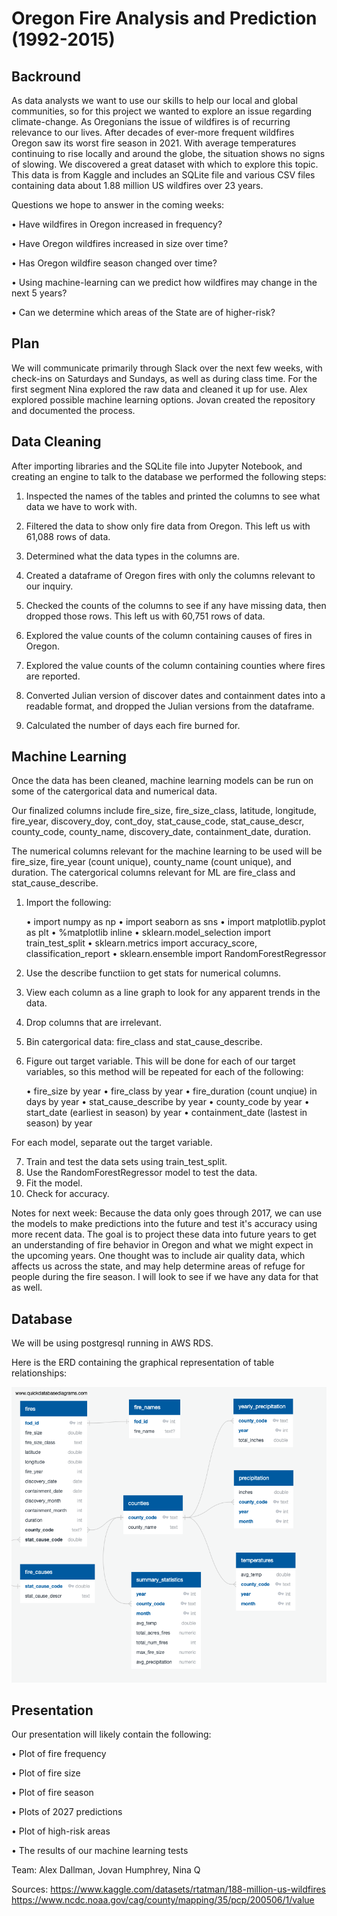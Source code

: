 # Oregon Fire Analysis and Prediction (1992-2015)
## Backround
As data analysts we want to use our skills to help our local and global communities, so for this project we wanted to explore an issue regarding climate-change. As Oregonians the issue of wildfires is of recurring relevance to our lives. After decades of ever-more frequent wildfires Oregon saw its worst fire season in 2021. With average temperatures continuing to rise locally and around the globe, the situation shows no signs of slowing. We discovered a great dataset with which to explore this topic. This data is from Kaggle and includes an SQLite file and various CSV files containing data about 1.88 million US wildfires over 23 years.

Questions we hope to answer in the coming weeks:

• Have wildfires in Oregon increased in frequency?

• Have Oregon wildfires increased in size over time?

• Has Oregon wildfire season changed over time?

• Using machine-learning can we predict how wildfires may change in the next 5 years?

• Can we determine which areas of the State are of higher-risk?

## Plan
We will communicate primarily through Slack over the next few weeks, with check-ins on Saturdays and Sundays, as well as during class time. For the first segment Nina explored the raw data and cleaned it up for use. Alex explored possible machine learning options. Jovan created the repository and documented the process.

## Data Cleaning
After importing libraries and the SQLite file into Jupyter Notebook, and creating an engine to talk to the database we performed the following steps:

1. Inspected the names of the tables and printed the columns to see what data we have to work with.

2. Filtered the data to show only fire data from Oregon. This left us with 61,088 rows of data.

3. Determined what the data types in the columns are.

4. Created a dataframe of Oregon fires with only the columns relevant to our inquiry.

5. Checked the counts of the columns to see if any have missing data, then dropped those rows. This left us with 60,751 rows of data.

6. Explored the value counts of the column containing causes of fires in Oregon.

7. Explored the value counts of the column containing counties where fires are reported.

8. Converted Julian version of discover dates and containment dates into a readable format, and dropped the Julian versions from the dataframe.

9. Calculated the number of days each fire burned for.

## Machine Learning

Once the data has been cleaned, machine learning models can be run on some of the catergorical data and numerical data. 

Our finalized columns include fire_size, fire_size_class, latitude, longitude, fire_year, discovery_doy, cont_doy, stat_cause_code, stat_cause_descr, county_code, county_name, discovery_date, containment_date, duration.

The numerical columns relevant for the machine learning to be used will be fire_size, fire_year (count unique), county_name (count unique), and duration. The catergorical columns relevant for ML are fire_class and stat_cause_describe.

1. Import the following: 

    • import numpy as np
    • import seaborn as sns
    • import matplotlib.pyplot as plt
    • %matplotlib inline 
    • sklearn.model_selection import train_test_split
    • sklearn.metrics import accuracy_score, classification_report
    • sklearn.ensemble import RandomForestRegressor

2. Use the describe functiion to get stats for numerical columns.

3. View each column as a line graph to look for any apparent trends in the data.

4. Drop columns that are irrelevant.

5. Bin catergorical data: fire_class and stat_cause_describe.

6. Figure out target variable. This will be done for each of our target variables, so this method will be repeated for each of the following: 

    • fire_size by year
    • fire_class by year
    • fire_duration (count unqiue) in days by year 
    • stat_cause_describe by year
    • county_code by year
    • start_date (earliest in season) by year
    • containment_date (lastest in season) by year

For each model, separate out the target variable.

7. Train and test the data sets using train_test_split. 
8. Use the RandomForestRegressor model to test the data.
9. Fit the model.
10. Check for accuracy.

Notes for next week: Because the data only goes through 2017, we can use the models to make predictions into the future and test it's accuracy using more recent data. The goal is to project these data into future years to get an understanding of fire behavior in Oregon and what we might expect in the upcoming years. One thought was to include air quality data, which affects us across the state, and may help determine areas of refuge for people during the fire season. I will look to see if we have any data for that as well. 

## Database
We will be using postgresql running in AWS RDS.

Here is the ERD containing the graphical representation of table relationships:

![ERD](/Resources/ERD.png)


## Presentation
Our presentation will likely contain the following:

• Plot of fire frequency

• Plot of fire size

• Plot of fire season

• Plots of 2027 predictions

• Plot of high-risk areas

• The results of our machine learning tests

Team: Alex Dallman, Jovan Humphrey, Nina Q

Sources: https://www.kaggle.com/datasets/rtatman/188-million-us-wildfires
         https://www.ncdc.noaa.gov/cag/county/mapping/35/pcp/200506/1/value
